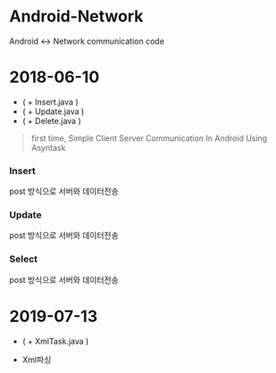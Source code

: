 # Android-Network
Android <-> Network communication code

# 2018-06-10
- ( + Insert.java ) 
- ( + Update.java ) 
- ( + Delete.java ) 
<blockquote>
first time,
Simple Client Server Communication In Android Using Asyntask
</blockquote>

<h3>Insert</h3>
post 방식으로 서버와 데이터전송
<h3>Update</h3>
post 방식으로 서버와 데이터전송
<h3>Select</h3>
post 방식으로 서버와 데이터전송

# 2019-07-13
- ( + XmlTask.java ) 
* Xml파싱

